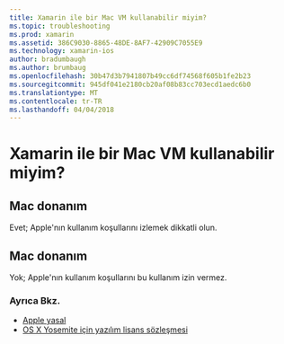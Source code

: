 ```yaml
---
title: Xamarin ile bir Mac VM kullanabilir miyim?
ms.topic: troubleshooting
ms.prod: xamarin
ms.assetid: 386C9030-8865-48DE-8AF7-42909C7055E9
ms.technology: xamarin-ios
author: bradumbaugh
ms.author: brumbaug
ms.openlocfilehash: 30b47d3b7941807b49cc6df74568f605b1fe2b23
ms.sourcegitcommit: 945df041e2180cb20af08b83cc703ecd1aedc6b0
ms.translationtype: MT
ms.contentlocale: tr-TR
ms.lasthandoff: 04/04/2018
---
```

# <a name="can-i-use-a-mac-vm-with-xamarin"></a>Xamarin ile bir Mac VM kullanabilir miyim? 

## <a name="mac-hardware"></a>Mac donanım
Evet; Apple'nın kullanım koşullarını izlemek dikkatli olun.

## <a name="non-mac-hardware"></a>Mac donanım
Yok; Apple'nın kullanım koşullarını bu kullanım izin vermez.

### <a name="see-also"></a>Ayrıca Bkz.
- [Apple yasal](https://www.apple.com/legal/)
- [OS X Yosemite için yazılım lisans sözleşmesi](http://images.apple.com/legal/sla/docs/OSX10103.pdf)

